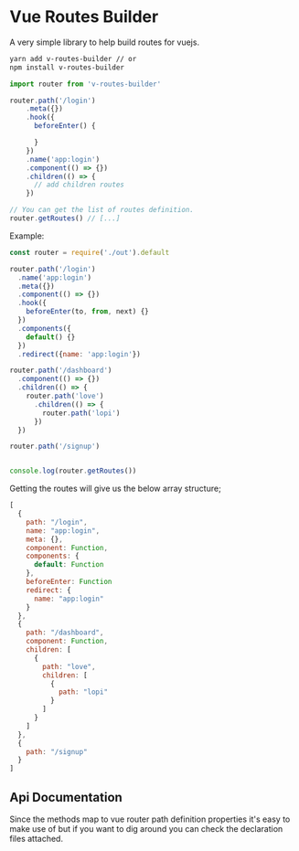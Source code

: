 # Vue Routes Builder

A very simple library to help build routes for vuejs.

```bash
yarn add v-routes-builder // or
npm install v-routes-builder
```

```js
import router from 'v-routes-builder'

router.path('/login')
    .meta({})
    .hook({
      beforeEnter() {

      }
    })
    .name('app:login')
    .component(() => {})
    .children(() => {
      // add children routes
    })

// You can get the list of routes definition.
router.getRoutes() // [...]
```

Example:

```js
const router = require('./out').default

router.path('/login')
  .name('app:login')
  .meta({})
  .component(() => {})
  .hook({
    beforeEnter(to, from, next) {}
  })
  .components({
    default() {}
  })
  .redirect({name: 'app:login'})

router.path('/dashboard')
  .component(() => {})
  .children(() => {
    router.path('love')
      .children(() => {
        router.path('lopi')
      })
  })

router.path('/signup')


console.log(router.getRoutes())
```

Getting the routes will give us the below array structure;

```js
[
  {
    path: "/login",
    name: "app:login",
    meta: {},
    component: Function,
    components: {
      default: Function
    },
    beforeEnter: Function
    redirect: {
      name: "app:login"
    }
  },
  {
    path: "/dashboard",
    component: Function,
    children: [
      {
        path: "love",
        children: [
          {
            path: "lopi"
          }
        ]
      }
    ]
  },
  {
    path: "/signup"
  }
]
```

## Api Documentation

Since the methods map to vue router path definition properties it's easy to make use of but if you want to dig around you can check the declaration files attached.
